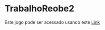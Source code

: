 # TrabalhoReobe2

Este jogo pode ser acessado usando este [Link](https://lordkhdo.github.io/TrabalhoReobe2/)
